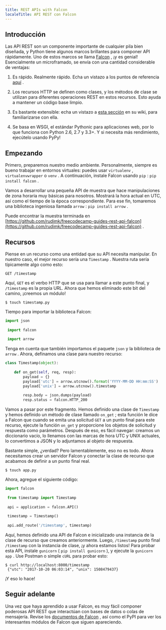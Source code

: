 ```yaml
---
title: REST APIs with Falcon
localeTitle: API REST con Falcon
---
```

## Introducción

Las API REST son un componente importante de cualquier pila bien diseñada, y Python tiene algunos marcos brillantes para componer API rápidamente. Uno de estos marcos se llama [Falcon](https://falconframework.org) , ¡y es genial! Esencialmente un microframado, se envía con una cantidad considerable de ventajas:

1.  Es rápido. Realmente rápido. Echa un vistazo a los puntos de referencia [aquí](https://falconframework.org/#sectionBenchmarks) .
    
2.  Los recursos HTTP se definen como clases, y los métodos de clase se utilizan para diferentes operaciones REST en estos recursos. Esto ayuda a mantener un código base limpio.
    
3.  Es bastante extensible: echa un vistazo a [esta sección](https://github.com/falconry/falcon/wiki/Complementary-Packages) en su wiki, para familiarizarse con ella.
    
4.  Se basa en WSGI, el estándar Pythonic para aplicaciones web, por lo que funciona con Python 2.6, 2.7 y 3.3+. Y si necesita más rendimiento, ejecútelo usando PyPy!
    

## Empezando

Primero, preparemos nuestro medio ambiente. Personalmente, siempre es bueno trabajar en entornos virtuales: puedes usar `virtualenv` , `virtualenvwrapper` o `venv` . A continuación, instale Falcon usando `pip` : `pip install falcon` .

Vamos a desarrollar una pequeña API de muestra que hace manipulaciones de zona horaria muy básicas para nosotros. Mostrará la hora actual en UTC, así como el tiempo de la época correspondiente. Para ese fin, tomaremos una biblioteca ingeniosa llamada `arrow` : `pip install arrow` .

Puede encontrar la muestra terminada en [https://github.com/rudimk/freecodecamp-guides-rest-api-falcon](https://github.com/rudimk/freecodecamp-guides-rest-api-falcon) .

## Recursos

Piense en un recurso como una entidad que su API necesita manipular. En nuestro caso, el mejor recurso sería una `Timestamp` . Nuestra ruta sería típicamente algo como esto:
```
GET /timestamp 
```

Aquí, `GET` es el verbo HTTP que se usa para llamar a este punto final, y `/timestamp` es la propia URL. Ahora que hemos eliminado este bit del camino, ¡creemos un módulo!

`$ touch timestamp.py`

Tiempo para importar la biblioteca Falcon:

```python
import json 
 
 import falcon 
 
 import arrow 
```

Tenga en cuenta que también importamos el paquete `json` y la biblioteca de `arrow` . Ahora, definamos una clase para nuestro recurso:

```python
class Timestamp(object): 
 
    def on_get(self, req, resp): 
        payload = {} 
        payload['utc'] = arrow.utcnow().format('YYYY-MM-DD HH:mm:SS') 
        payload['unix'] = arrow.utcnow().timestamp 
 
        resp.body = json.dumps(payload) 
        resp.status = falcon.HTTP_200 
```

Vamos a pasar por este fragmento. Hemos definido una clase de `Timestamp` y hemos definido un método de clase llamado `on_get` ; esta función le dice a Falcon que cuando se emita una solicitud `GET` a un punto final para este recurso, ejecute la función `on_get` y proporcione los objetos de solicitud y respuesta como parámetros. Después de eso, es fácil navegar: creamos un diccionario vacío, lo llenamos con las marcas de hora UTC y UNIX actuales, lo convertimos a JSON y lo adjuntamos al objeto de respuesta.

Bastante simple, ¿verdad? Pero lamentablemente, eso no es todo. Ahora necesitamos crear un servidor Falcon y conectar la clase de recurso que acabamos de definir a un punto final real.

`$ touch app.py`

Ahora, agregue el siguiente código:

```python
import falcon 
 
 from timestamp import Timestamp 
 
 api = application = falcon.API() 
 
 timestamp = Timestamp() 
 
 api.add_route('/timestamp', timestamp) 
```

Aquí, hemos definido una API de Falcon e inicializado una instancia de la clase de recurso que creamos anteriormente. Luego, `/timestamp` punto final `/timestamp` con la instancia de clase, ¡y ahora estamos listos! Para probar esta API, instale `gunicorn` ( `pip install gunicorn` ), y ejecute la `gunicorn app` . Use Postman o simple `cURL` para probar esto:
```
$ curl http://localhost:8000/timestamp 
 {"utc": "2017-10-20 06:03:14", "unix": 1508479437} 
```

¡Y eso lo hace!

## Seguir adelante

Una vez que haya aprendido a usar Falcon, es muy fácil componer poderosas API REST que interactúan con bases de datos o colas de mensajería. Revise los [documentos de Falcon](https://falcon.readthedocs.io/en/stable/index.html) , así como el PyPI para ver los interesantes módulos de Falcon que siguen apareciendo.